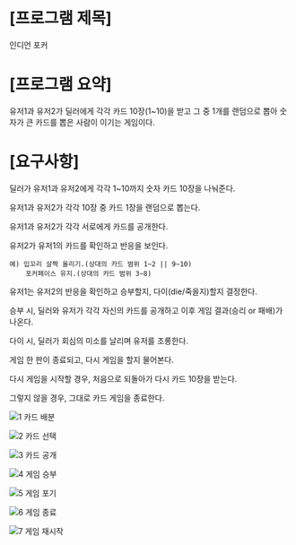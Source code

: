 # [프로그램 제목]

인디언 포커



# [프로그램 요약]

유저1과 유저2가 딜러에게 각각 카드 10장(1~10)을 받고 그 중 1개를 랜덤으로 뽑아 숫자가 큰 카드를 뽑은 사람이 이기는 게임이다.



# [요구사항]

딜러가 유저1과 유저2에게 각각 1~10까지 숫자 카드 10장을 나눠준다.

유저1과 유저2가 각각 10장 중 카드 1장을 랜덤으로 뽑는다.

유저1과 유저2가 각각 서로에게 카드를 공개한다.

유저2가 유저1의 카드를 확인하고 반응을 보인다.

	예) 입꼬리 살짝 올리기.(상대의 카드 범위 1~2 || 9~10)
	    포커페이스 유지.(상대의 카드 범위 3~8)

유저1는 유저2의 반응을 확인하고 승부할지, 다이(die/죽을지)할지 결정한다.

승부 시, 딜러와 유저가 각각 자신의 카드를 공개하고 이후 게임 결과(승리 or 패배)가 나온다.

다이 시, 딜러가 회심의 미소를 날리며 유저를 조롱한다.

게임 한 판이 종료되고, 다시 게임을 할지 물어본다.

다시 게임을 시작할 경우, 처음으로 되돌아가 다시 카드 10장을 받는다.

그렇지 않을 경우, 그대로 카드 게임을 종료한다.




![1  카드 배분](https://user-images.githubusercontent.com/121847260/213603275-ae56ff45-348b-4528-8904-73d0e1c795c8.png)


![2  카드 선택](https://user-images.githubusercontent.com/121847260/213603280-4b9c2578-8ad4-432b-a505-2714f1e45dd1.png)


![3  카드 공개](https://user-images.githubusercontent.com/121847260/213603282-a306a24f-4219-433c-abc0-61135e046a2a.png)


![4  게임 승부](https://user-images.githubusercontent.com/121847260/213603288-15063a5a-c9da-4275-8622-05995508adb5.png)


![5  게임 포기](https://user-images.githubusercontent.com/121847260/213603289-ee80f663-d5a0-4d4d-ad21-d07dec19aaec.png)


![6  게임 종료](https://user-images.githubusercontent.com/121847260/213603291-40644f2d-874d-4fee-ab10-14c95a2c3d36.png)


![7  게임 재시작](https://user-images.githubusercontent.com/121847260/213603294-a43a1947-2854-4dea-ae89-3ec6d0b94044.png)

